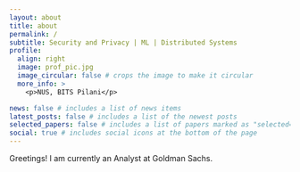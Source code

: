 ```yaml
---
layout: about
title: about
permalink: /
subtitle: Security and Privacy | ML | Distributed Systems
profile:
  align: right
  image: prof_pic.jpg
  image_circular: false # crops the image to make it circular
  more_info: >
    <p>NUS, BITS Pilani</p>

news: false # includes a list of news items
latest_posts: false # includes a list of the newest posts
selected_papers: false # includes a list of papers marked as "selected={true}"
social: true # includes social icons at the bottom of the page
---
```


Greetings! I am currently an Analyst at Goldman Sachs. 
